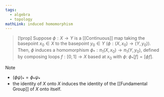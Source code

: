 ```yaml
---
tags:
  - algebra
  - topology
mathLink: induced homomorphism
---
```

>[!prop]
Suppose $\phi:X \rightarrow Y$ is a [[Continuous]] map taking the basepoint $x_{0}\in X$ to the basepoint $y_{0}\in Y$ ($\phi:(X,x_{0})\rightarrow (Y,y_{0})$). Then, $\phi$ induces a homomorphism $\phi_{*}:\pi_{1}(X,x_{0})\rightarrow \pi_{1}(Y,y_{0})$, defined by composing loops $f:[0,1]\rightarrow X$ based at $x_{0}$ with $\phi$: $\phi_{*}[f]=[\phi f]$.

>[!note]
>- $(\phi \psi)_{*}=\phi_{*}\psi_{*}$ 
>- the identity of $X$ onto $X$ induces the identity of the [[Fundamental Group]] of $X$ onto itself.


